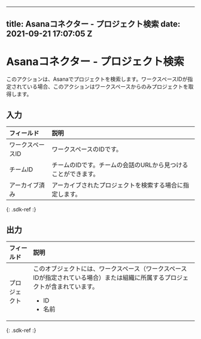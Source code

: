  ---
title: Asanaコネクター - プロジェクト検索
date: 2021-09-21 17:07:05 Z
---

# Asanaコネクター - プロジェクト検索
このアクションは、Asanaでプロジェクトを検索します。ワークスペースIDが指定されている場合、このアクションはワークスペースからのみプロジェクトを取得します。

## 入力

| フィールド | 説明 |
|:--- |:--- |
| ワークスペースID | ワークスペースのIDです。 |
| チームID | チームのIDです。チームの会話のURLから見つけることができます。 |
| アーカイブ済み | アーカイブされたプロジェクトを検索する場合に指定します。 |
{: .sdk-ref :}

## 出力

| フィールド | 説明 |
|:--- |:--- |
| プロジェクト | このオブジェクトには、ワークスペース（ワークスペースIDが指定されている場合）または組織に所属するプロジェクトが含まれています。<ul><li>ID</li><li>名前</li></ul> |
{: .sdk-ref :}